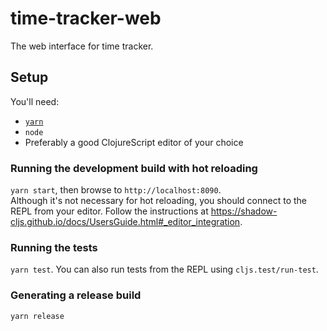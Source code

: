 # time-tracker-web

The web interface for time tracker.

## Setup
You'll need:
* [`yarn`](https://classic.yarnpkg.com/en/docs/install)
* `node`
* Preferably a good ClojureScript editor of your choice

### Running the development build with hot reloading
`yarn start`, then browse to `http://localhost:8090`.  
Although it's not necessary for hot reloading, you should connect to the REPL from your editor. Follow the instructions at https://shadow-cljs.github.io/docs/UsersGuide.html#_editor_integration.

### Running the tests
`yarn test`. You can also run tests from the REPL using `cljs.test/run-test`.

### Generating a release build
`yarn release`
